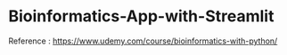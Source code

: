 # Bioinformatics-App-with-Streamlit

Reference : https://www.udemy.com/course/bioinformatics-with-python/
